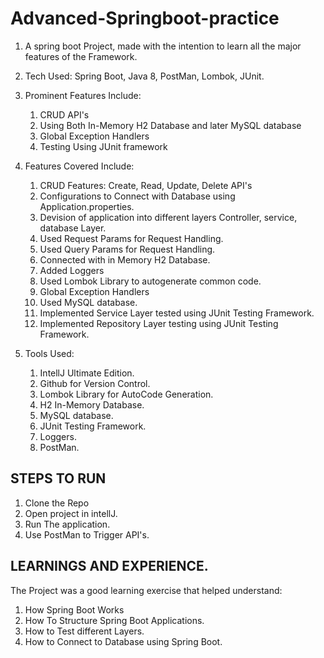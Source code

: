 # Advanced-Springboot-practice

1. A spring boot Project, made with the intention to learn all the major features of the Framework.

2. Tech Used: Spring Boot, Java 8, PostMan, Lombok, JUnit.

3. Prominent Features Include: 

     1. CRUD API's
     2. Using Both In-Memory H2 Database and later MySQL database
     3. Global Exception Handlers
     4. Testing Using JUnit framework

4. Features Covered Include:

    1. CRUD Features: Create, Read, Update, Delete API's
    2. Configurations to Connect with Database using Application.properties.
    3. Devision of application into different layers Controller, service, database Layer.
    4. Used Request Params for Request Handling.
    5. Used Query Params for Request Handling.
    5. Connected with in Memory H2 Database.
    6. Added Loggers 
    7. Used Lombok Library to autogenerate common code.
    8. Global Exception Handlers
    9. Used MySQL database.
    10. Implemented Service Layer tested using JUnit Testing Framework.
    11. Implemented Repository Layer testing using JUnit Testing Framework.

5. Tools Used: 
    
    1. IntellJ Ultimate Edition.
    2. Github for Version Control.
    3. Lombok Library for AutoCode Generation.
    4. H2 In-Memory Database.
    5. MySQL database.
    6. JUnit Testing Framework.
    7. Loggers.
    8. PostMan.
    
 ## STEPS TO RUN
 
 1. Clone the Repo
 2. Open project in intellJ.
 3. Run The application.
 4. Use PostMan to Trigger API's.
 
 ## LEARNINGS AND EXPERIENCE.
 
 The Project was a good learning exercise that helped understand:
 
 1. How Spring Boot Works
 2. How To Structure Spring Boot Applications.
 3. How to Test different Layers.
 4. How to Connect to Database using Spring Boot.
 
  

